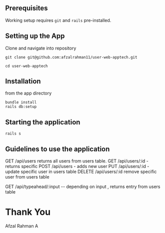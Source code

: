 
## Prerequisites

Working setup requires `git` and `rails` pre-installed.

## Setting up the App

Clone and navigate into repository

`git clone git@github.com:afzalrahman11/user-web-apptech.git`

`cd user-web-apptech`

## Installation

from the app directory

```shell
bundle install
rails db:setup
```

## Starting the application

```shell
rails s
```

## Guidelines to use the application

GET /api/users returns all users from users table.
GET /api/users/:id - returns specific
POST /api/users - adds new user
PUT /api/users/:id - update specific user in users table
DELETE /api/users/:id remove specific user from users table

GET /api/typeahead/:input -- depending on input , returns entry from users table

# Thank You
Afzal Rahman A